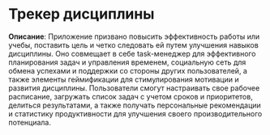 # Трекер дисциплины

**Описание**: Приложение призвано повысить эффективность работы или учебы, поставить цель и четко следовать ей путем улучшения навыков дисциплины. Оно совмещает в себе task-менеджер для эффективного планирования задач и управления временем, социальную сеть для обмена успехами и поддержки со стороны других пользователей, а также элементы геймификации для стимулирования мотивации и развития дисциплины. Пользователи смогут настраивать свое рабочее расписание, загружать список задач с учетом сроков и приоритетов, делиться результатами, а также получать персональные рекомендации и статистику продуктивности для улучшения своего производительного потенциала.
